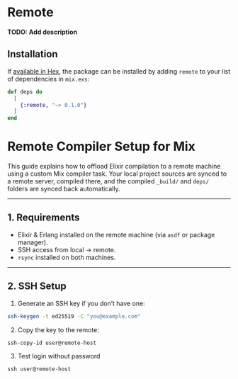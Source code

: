# Remote

**TODO: Add description**

## Installation

If [available in Hex](https://hex.pm/docs/publish), the package can be installed
by adding `remote` to your list of dependencies in `mix.exs`:

```elixir
def deps do
  [
    {:remote, "~> 0.1.0"}
  ]
end
```


# Remote Compiler Setup for Mix

This guide explains how to offload Elixir compilation to a remote machine using
a custom Mix compiler task. Your local project sources are synced to a remote
server, compiled there, and the compiled `_build/` and `deps/` folders are
synced back automatically.

---

## 1. Requirements

- Elixir & Erlang installed on the remote machine (via `asdf` or package manager).
- SSH access from local → remote.
- `rsync` installed on both machines.

---

## 2. SSH Setup

1. Generate an SSH key if you don’t have one:

```sh
ssh-keygen -t ed25519 -C "you@example.com"
```

2. Copy the key to the remote:

```sh
ssh-copy-id user@remote-host
```

3. Test login without password

```
ssh user@remote-host
```
